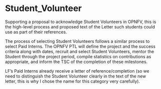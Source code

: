 # Student_Volunteer
Supporting a proposal to acknowledge Student Volunteers in OPNFV, this is the high-level process and proposed text of the Letter such students could use as part of their references.

The process of selecting Student Volunteers follows a similar process to select Paid Interns. The OPNFV PTL will define the project and the success criteria along with dates, recruit and select Student Volunteers, mentor the Student through the project period, compile statistics on contributions as appropriate, and inform the TSC of the completion of these milestones.

LF’s Paid Interns already receive a letter of reference/completion 
(so we need to distinguish the Student Volunteer clearly
in the text of the new letter, this is why I chose the name
for this category very carefully).

